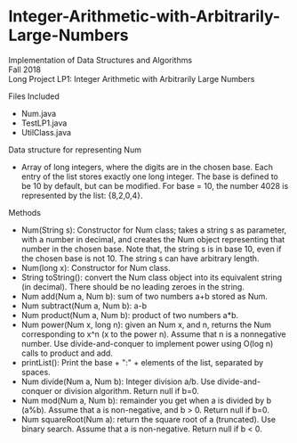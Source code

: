 # Integer-Arithmetic-with-Arbitrarily-Large-Numbers

Implementation of Data Structures and Algorithms  
Fall 2018  
Long Project LP1: Integer Arithmetic with Arbitrarily Large Numbers  

Files Included
- Num.java
- TestLP1.java
- UtilClass.java

Data structure for representing Num
- Array of long integers, where the digits are in the chosen base. Each entry of the list stores exactly one long integer. The base is defined to be 10 by default, but can be modified. For base = 10, the number 4028 is represented by the list: {8,2,0,4}.

Methods
- Num(String s): Constructor for Num class; takes a string s as parameter, with a number in decimal, and creates the Num object representing that number in the chosen base. Note that, the string s is in base 10, even if the chosen base is not 10. The string s can have arbitrary length.
- Num(long x): Constructor for Num class.
- String toString(): convert the Num class object into its equivalent string (in decimal). There should be no leading zeroes in the string.
- Num add(Num a, Num b): sum of two numbers a+b stored as Num.
- Num subtract(Num a, Num b): a-b
- Num product(Num a, Num b): product of two numbers a*b.
- Num power(Num x, long n): given an Num x, and n, returns the Num corresponding to x^n (x to the power n). Assume that n is a nonnegative number. Use divide-and-conquer to implement power using O(log n) calls to product and add.
- printList(): Print the base + ":" + elements of the list, separated by spaces.
- Num divide(Num a, Num b): Integer division a/b. Use divide-and-conquer or division algorithm. Return null if b=0.
- Num mod(Num a, Num b): remainder you get when a is divided by b (a%b). Assume that a is non-negative, and b > 0. Return null if b=0.
- Num squareRoot(Num a): return the square root of a (truncated). Use binary search. Assume that a is non-negative. Return null if b < 0.
